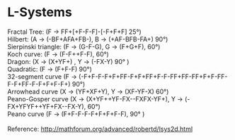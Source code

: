 # L-Systems
Fractal Tree: (F -> FF+[+F-F-F]-[-F+F+F] 25°)<br/>
Hilbert: (A -> (-BF+AFA+FB-), B -> (+AF-BFB-FA+) 90°)<br/>
Sierpinski triangle: (F -> (G-F-G), G -> (F+G+F), 60°)<br/>
Koch curve: (F -> (F-F++F-F), 60°)<br/>
Dragon: (X -> (X+YF+) , Y -> (-FX-Y) 90° )<br/>
Quadratic: (F -> (F+F-F) 90°)<br/>
32-segment curve (F -> (-F+F-F-F+F+FF-F+F+FF+F-F-FF+FF-FF+F+F-FF-F-F+FF-F-F+F+F-F+) 90°)<br/>
Arrowhead curve (X -> (YF+XF+Y), Y -> (XF-YF-X) 60°)<br/>
Peano-Gosper curve (X -> (X+YF++YF-FX--FXFX-YF+), Y -> (-FX+YFYF++YF+FX--FX-Y), 60°)<br/>
Peano curve (F -> (F+F-F-F-F+F+F+F-F), 90° )<br/>
<br/>
Reference: http://mathforum.org/advanced/robertd/lsys2d.html
